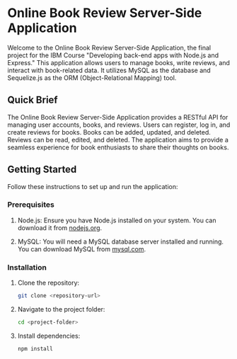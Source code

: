 # Online Book Review Server-Side Application

Welcome to the Online Book Review Server-Side Application, the final project for the IBM Course "Developing back-end apps with Node.js and Express." This application allows users to manage books, write reviews, and interact with book-related data. It utilizes MySQL as the database and Sequelize.js as the ORM (Object-Relational Mapping) tool.

## Quick Brief

The Online Book Review Server-Side Application provides a RESTful API for managing user accounts, books, and reviews. Users can register, log in, and create reviews for books. Books can be added, updated, and deleted. Reviews can be read, edited, and deleted. The application aims to provide a seamless experience for book enthusiasts to share their thoughts on books.

## Getting Started

Follow these instructions to set up and run the application:

### Prerequisites

1. Node.js: Ensure you have Node.js installed on your system. You can download it from [nodejs.org](https://nodejs.org/).

2. MySQL: You will need a MySQL database server installed and running. You can download MySQL from [mysql.com](https://www.mysql.com/).

### Installation

1. Clone the repository:

   ```bash
   git clone <repository-url>
   ```

2. Navigate to the project folder:

   ```bash
   cd <project-folder>
   ```

3. Install dependencies:

   ```bash
   npm install
   ```

